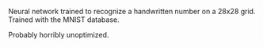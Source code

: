 Neural network trained to recognize a handwritten number on a 28x28 grid. Trained with the MNIST database.

Probably horribly unoptimized.
